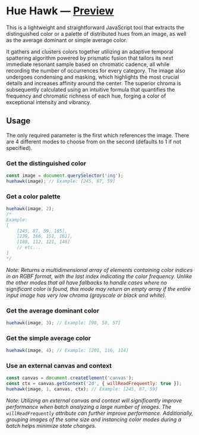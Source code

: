 # Hue Hawk — [Preview](https://voormann.github.io/hue/)
This is a lightweight and straightforward JavaScript tool that extracts the distinguished color or a palette of distributed hues from an image, as well as the average dominant or simple average color.

It gathers and clusters colors together utilizing an adaptive temporal spattering algorithm powered by prismatic fusion that tailors its next immediate resonant sample based on chromatic cadence, all while recording the number of occurrences for every category. The image also undergoes condensing and masking, which highlights the most crucial details and increases affinity around the center. The superior chroma is subsequently calculated using an intuitive formula that quantifies the frequency and chromatic richness of each hue, forging a color of exceptional intensity and vibrancy.

## Usage
The only required parameter is the first which references the image. There are 4 different modes to choose from on the second (defaults to 1 if not specified).

### Get the distinguished color
```js
const image = document.querySelector('img');
huehawk(image); // Example: [245, 87, 59]
```

### Get a color palette
```js
huehawk(image, 2);
/*
Example:
[
    [245, 87, 59, 165],
    [239, 166, 151, 161],
    [188, 112, 121, 146]
    // etc...
]
*/
```
*Note: Returns a multidimensional array of elements containing color indices in an RGBF format, with the last index indicating the color frequency. Unlike the other modes that all have fallbacks to handle cases where no significant color is found, this mode may return an empty array if the entire input image has very low chroma (grayscale or black and white).*

### Get the average dominant color
```js
huehawk(image, 3); // Example: [98, 58, 57]
```

### Get the simple average color
```js
huehawk(image, 4); // Example: [201, 116, 114]
```

### Use an external canvas and context
```js
const canvas = document.createElement('canvas');
const ctx = canvas.getContext('2d', { willReadFrequently: true });
huehawk(image, 1, canvas, ctx); // Example: [245, 87, 59]
```
*Note: Utilizing an external canvas and context will significantly improve performance when batch analyzing a large number of images. The `willReadFrequently` attribute can further improve performance. Additionally, grouping images of the same size and instancing color modes during a batch helps minimize state changes.*
